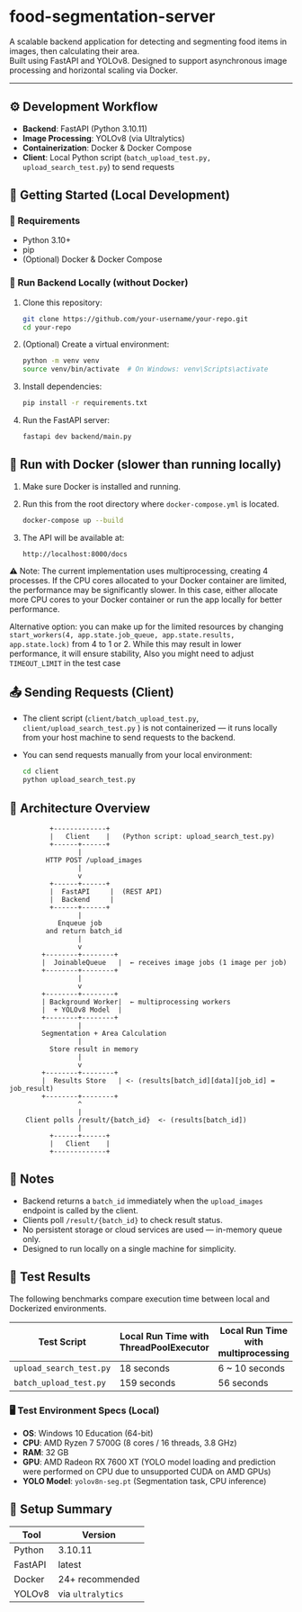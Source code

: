 # food-segmentation-server
A scalable backend application for detecting and segmenting food items in images, then calculating their area.  
Built using FastAPI and YOLOv8. Designed to support asynchronous image processing and horizontal scaling via Docker.

---

## ⚙️ Development Workflow

- **Backend**: FastAPI (Python 3.10.11)
- **Image Processing**: YOLOv8 (via Ultralytics)
- **Containerization**: Docker & Docker Compose
- **Client**: Local Python script (`batch_upload_test.py, upload_search_test.py`) to send requests

## 🚀 Getting Started (Local Development)

### 🔧 Requirements

- Python 3.10+
- pip
- (Optional) Docker & Docker Compose

### 🧪 Run Backend Locally (without Docker)


1. Clone this repository:
   ```bash
   git clone https://github.com/your-username/your-repo.git
   cd your-repo
   ```

2. (Optional) Create a virtual environment:
   ```bash
   python -m venv venv
   source venv/bin/activate  # On Windows: venv\Scripts\activate
   ```

3. Install dependencies:
   ```bash
   pip install -r requirements.txt
   ```

4. Run the FastAPI server:
   ```bash
   fastapi dev backend/main.py
   ```

## 🐳 Run with Docker (slower than running locally)

1. Make sure Docker is installed and running.
2. Run this from the root directory where `docker-compose.yml` is located.
   ```bash
   docker-compose up --build
   ```

3. The API will be available at:
   ```
   http://localhost:8000/docs
   ```

⚠️ Note: The current implementation uses multiprocessing, creating 4 processes. If the CPU cores allocated to your Docker container are limited, the performance may be significantly slower. In this case, either allocate more CPU cores to your Docker container or run the app locally for better performance.

Alternative option: you can make up for the limited resources by changing `start_workers(4, app.state.job_queue, app.state.results, app.state.lock)` from 4 to 1 or 2. While this may result in lower performance, it will ensure stability, Also you might need to adjust `TIMEOUT_LIMIT` in the test case

## 📤 Sending Requests (Client)

- The client script (`client/batch_upload_test.py`, `client/upload_search_test.py` ) is not containerized — it runs locally from your host machine to send requests to the backend.

- You can send requests manually from your local environment:
   ```bash
   cd client
   python upload_search_test.py
   ```

## 🧱 Architecture Overview

```
          +-------------+
          |   Client    |   (Python script: upload_search_test.py)
          +------+------+
                 |
         HTTP POST /upload_images
                 |
                 v
          +------+------+
          |  FastAPI     |  (REST API)
          |  Backend     |
          +------+------+
                 |
            Enqueue job 
         and return batch_id
                 |
                 v
        +--------+--------+
        |  JoinableQueue   |  ← receives image jobs (1 image per job)
        +--------+--------+
                 |
                 v
        +--------+--------+
        | Background Worker|  ← multiprocessing workers
        |  + YOLOv8 Model  |
        +--------+--------+
                 |
        Segmentation + Area Calculation
                 |
          Store result in memory
                 |
                 v
        +--------+--------+
        |  Results Store   | <- (results[batch_id][data][job_id] = job_result)
        +--------+--------+
                 ^
                 |
    Client polls /result/{batch_id}  <- (results[batch_id])
                 |
          +------+------+
          |   Client    |
          +-------------+

```

## 📌 Notes

- Backend returns a `batch_id` immediately when the `upload_images` endpoint is called by the client.
- Clients poll `/result/{batch_id}` to check result status.
- No persistent storage or cloud services are used — in-memory queue only.
- Designed to run locally on a single machine for simplicity.

## 🧪 Test Results

The following benchmarks compare execution time between local and Dockerized environments.

| Test Script             | Local Run Time with ThreadPoolExecutor | Local Run Time with multiprocessing | Docker Run Time (1 container - ThreadPoolExecutor) |
|-------------------------|----------------------------------------|-------------------------------------| ---------------------------------------------------|
| `upload_search_test.py` | 18 seconds                             | 6 ~ 10 seconds                     | 30 seconds                                         |
| `batch_upload_test.py`  | 159 seconds                            | 56 seconds                          | 283 seconds                                        |

### 🖥️ Test Environment Specs (Local)

- **OS**: Windows 10 Education (64-bit)
- **CPU**: AMD Ryzen 7 5700G (8 cores / 16 threads, 3.8 GHz)
- **RAM**: 32 GB
- **GPU**: AMD Radeon RX 7600 XT (YOLO model loading and prediction were performed on CPU due to unsupported CUDA on AMD GPUs)
- **YOLO Model**: `yolov8n-seg.pt` (Segmentation task, CPU inference)


## 🧰 Setup Summary

| Tool         | Version           |
|--------------|-------------------|
| Python       | 3.10.11           |
| FastAPI      | latest            |
| Docker       | 24+ recommended   |
| YOLOv8       | via `ultralytics` |

